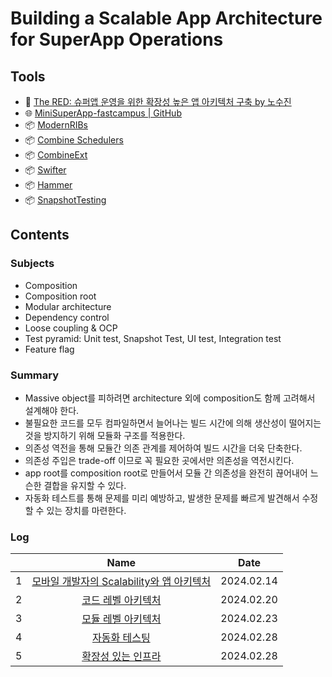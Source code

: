 # Building a Scalable App Architecture for SuperApp Operations

## Tools

- 🎥 [The RED: 슈퍼앱 운영을 위한 확장성 높은 앱 아키텍처 구축 by 노수진](https://fastcampus.co.kr/dev_red_rsj)
- 🌐 [MiniSuperApp-fastcampus | GitHub](https://github.com/nsoojin/MiniSuperApp-fastcampus?tab=readme-ov-file)
- 📦 [ModernRIBs](https://github.com/DevYeom/ModernRIBs)
- 📦 [Combine Schedulers](https://github.com/pointfreeco/combine-schedulers)
- 📦 [CombineExt](https://github.com/CombineCommunity/CombineExt)
- 📦 [Swifter](https://github.com/httpswift/swifter)
- 📦 [Hammer](https://github.com/lyft/Hammer)
- 📦 [SnapshotTesting](https://github.com/pointfreeco/swift-snapshot-testing)

## Contents

### Subjects

- Composition
- Composition root
- Modular architecture
- Dependency control
- Loose coupling & OCP
- Test pyramid: Unit test, Snapshot Test, UI test, Integration test
- Feature flag

### Summary

- Massive object를 피하려면 architecture 외에 composition도 함께 고려해서 설계해야 한다.
- 불필요한 코드를 모두 컴파일하면서 늘어나는 빌드 시간에 의해 생산성이 떨어지는 것을 방지하기 위해 모듈화 구조를 적용한다.
- 의존성 역전을 통해 모듈간 의존 관계를 제어하여 빌드 시간을 더욱 단축한다.
- 의존성 주입은 trade-off 이므로 꼭 필요한 곳에서만 의존성을 역전시킨다.
- app root를 composition root로 만들어서 모듈 간 의존성을 완전히 끊어내어 느슨한 결합을 유지할 수 있다.
- 자동화 테스트를 통해 문제를 미리 예방하고, 발생한 문제를 빠르게 발견해서 수정할 수 있는 장치를 마련한다.

### Log

|     |                                       Name                                        |    Date    |
| :-: | :-------------------------------------------------------------------------------: | :--------: |
|  1  | [모바일 개발자의 Scalability와 앱 아키텍처](./01.scalability-app-architecture.md) | 2024.02.14 |
|  2  |               [코드 레벨 아키텍처](./02.code-level-architecture.md)               | 2024.02.20 |
|  3  |              [모듈 레벨 아키텍처](./03.module-level-architecture.md)              | 2024.02.23 |
|  4  |                    [자동화 테스팅](./04.automated-testing.md)                     | 2024.02.28 |
|  5  |                        [확장성 있는 인프라](./05.infra.md)                        | 2024.02.28 |
